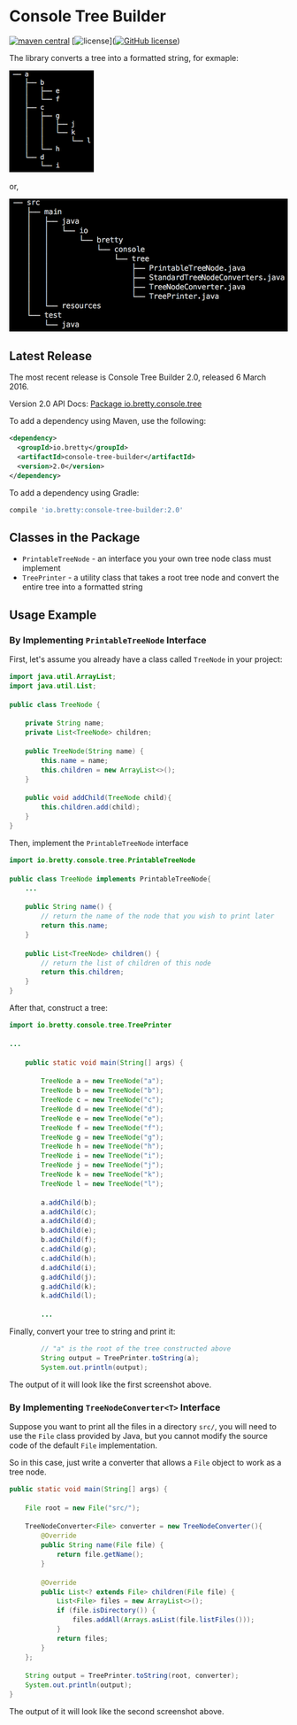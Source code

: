 # Console Tree Builder

[![maven central](https://img.shields.io/badge/maven%20central-2.0-brightgreen.svg)](https://search.maven.org/#artifactdetails%7Cio.bretty%7Cconsole-tree-builder%7C2.0%7Cjar)
[![license](https://img.shields.io/hexpm/l/plug.svg)]([![GitHub license](https://img.shields.io/github/license/mashape/apistatus.svg)](https://raw.githubusercontent.com/nathanielove/Java-Console-Tree-Builder/master/license.txt))

The library converts a tree into a formatted string, for exmaple:

![output](output.png)

or,

![output-file](output-files.png)


## Latest Release

The most recent release is Console Tree Builder 2.0, released 6 March 2016.

Version 2.0 API Docs: [Package io.bretty.console.tree](https://www.javadoc.io/doc/io.bretty/console-tree-builder/2.0)

To add a dependency using Maven, use the following:

```xml
<dependency>
  <groupId>io.bretty</groupId>
  <artifactId>console-tree-builder</artifactId>
  <version>2.0</version>
</dependency>
```

To add a dependency using Gradle:

```groovy
compile 'io.bretty:console-tree-builder:2.0'
```

## Classes in the Package

* `PrintableTreeNode` - an interface you your own tree node class must implement
* `TreePrinter` - a utility class that takes a root tree node and convert the entire tree into a formatted string



## Usage Example

### By Implementing `PrintableTreeNode` Interface


First, let's assume you already have a class called `TreeNode` in your project:

```java
import java.util.ArrayList;
import java.util.List;
	
public class TreeNode {

	private String name;
	private List<TreeNode> children;

	public TreeNode(String name) {
		this.name = name;
		this.children = new ArrayList<>();
	}

	public void addChild(TreeNode child){
		this.children.add(child);
	}
}
```

Then, implement the `PrintableTreeNode` interface

```java
import io.bretty.console.tree.PrintableTreeNode

public class TreeNode implements PrintableTreeNode{
	...

	public String name() {
		// return the name of the node that you wish to print later
		return this.name;
	}

	public List<TreeNode> children() {
		// return the list of children of this node
		return this.children;
	}
}
```

After that, construct a tree:

```java
import io.bretty.console.tree.TreePrinter

...

	public static void main(String[] args) {

		TreeNode a = new TreeNode("a");
		TreeNode b = new TreeNode("b");
		TreeNode c = new TreeNode("c");
		TreeNode d = new TreeNode("d");
		TreeNode e = new TreeNode("e");
		TreeNode f = new TreeNode("f");
		TreeNode g = new TreeNode("g");
		TreeNode h = new TreeNode("h");
		TreeNode i = new TreeNode("i");
		TreeNode j = new TreeNode("j");
		TreeNode k = new TreeNode("k");
		TreeNode l = new TreeNode("l");

		a.addChild(b);
		a.addChild(c);
		a.addChild(d);
		b.addChild(e);
		b.addChild(f);
		c.addChild(g);
		c.addChild(h);
		d.addChild(i);
		g.addChild(j);
		g.addChild(k);
		k.addChild(l);

		...

```

Finally, convert your tree to string and print it:

```java
		// "a" is the root of the tree constructed above
		String output = TreePrinter.toString(a);
		System.out.println(output);
```

The output of it will look like the first screenshot above.

### By Implementing `TreeNodeConverter<T>` Interface

Suppose you want to print all the files in a directory `src/`, you will need to use the `File` class provided by Java, but you cannot modify the source code of the default `File` implementation. 

So in this case, just write a converter that allows a `File` object to work as a tree node.

```java
public static void main(String[] args) {

	File root = new File("src/");
	
	TreeNodeConverter<File> converter = new TreeNodeConverter(){
		@Override
		public String name(File file) {
		    return file.getName();
		}

		@Override
		public List<? extends File> children(File file) {
		    List<File> files = new ArrayList<>();
		    if (file.isDirectory()) {
				files.addAll(Arrays.asList(file.listFiles()));
		    }
		    return files;
		}
	};
	
	String output = TreePrinter.toString(root, converter);
	System.out.println(output);
}
```
The output of it will look like the second screenshot above.
